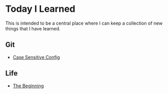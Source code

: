 # Today I Learned
This is intended to be a central place where I can keep a collection of new things that I have learned.  


Git
--------
* [Case Sensitive Config](git/case-sensitive-config.md)

Life
--------
* [The Beginning](life/the-begining.md)

